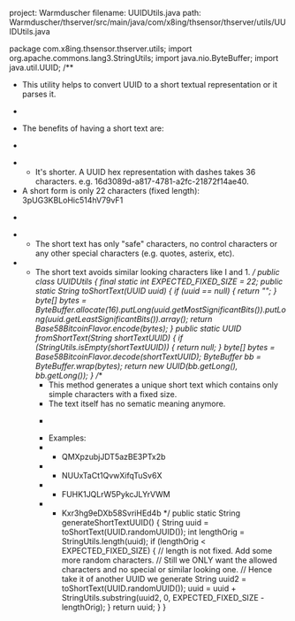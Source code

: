 project: Warmduscher
filename: UUIDUtils.java
path: Warmduscher/thserver/src/main/java/com/x8ing/thsensor/thserver/utils/UUIDUtils.java

package com.x8ing.thsensor.thserver.utils;
import org.apache.commons.lang3.StringUtils;
import java.nio.ByteBuffer;
import java.util.UUID;
/**
 * This utility helps to convert UUID to a short textual representation or it parses it.
 * <p>
 * The benefits of having a short text are:
 * <p>
 * - It's shorter. A UUID hex representation with dashes takes 36 characters. e.g. 16d3089d-a817-4781-a2fc-21872f14ae40.
 * A short form is only 22 characters (fixed length): 3pUG3KBLoHic514hV79vF1
 * <p>
 * - The short text has only "safe" characters, no control characters or any other special characters (e.g. quotes, asterix, etc).
 * - The short text avoids similar looking characters like I and 1.
 */
public class UUIDUtils {
    final static int EXPECTED_FIXED_SIZE = 22;
    public static String toShortText(UUID uuid) {
        if (uuid == null) {
            return "";
        }
        byte[] bytes = ByteBuffer.allocate(16).putLong(uuid.getMostSignificantBits()).putLong(uuid.getLeastSignificantBits()).array();
        return Base58BitcoinFlavor.encode(bytes);
    }
    public static UUID fromShortText(String shortTextUUID) {
        if (StringUtils.isEmpty(shortTextUUID)) {
            return null;
        }
        byte[] bytes = Base58BitcoinFlavor.decode(shortTextUUID);
        ByteBuffer bb = ByteBuffer.wrap(bytes);
        return new UUID(bb.getLong(), bb.getLong());
    }
    /**
     * This method generates a unique short text which contains only simple characters with a fixed size.
     * The text itself has no sematic meaning anymore.
     * <p>
     * Examples:
     * - QMXpzubjJDT5azBE3PTx2b
     * - NUUxTaCt1QvwXifqTuSv6X
     * - FUHK1JQLrW5PykcJLYrVWM
     * - Kxr3hg9eDXb58SvriHEd4b
     */
    public static String generateShortTextUUID() {
        String uuid = toShortText(UUID.randomUUID());
        int lengthOrig = StringUtils.length(uuid);
        if (lengthOrig < EXPECTED_FIXED_SIZE) {
            // length is not fixed. Add some more random characters.
            // Still we ONLY want the allowed characters and no special or similar looking one.
            // Hence take it of another UUID we generate
            String uuid2 = toShortText(UUID.randomUUID());
            uuid = uuid + StringUtils.substring(uuid2, 0, EXPECTED_FIXED_SIZE - lengthOrig);
        }
        return uuid;
    }
}